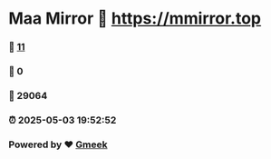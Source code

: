 # Maa Mirror :link: https://mmirror.top 
### :page_facing_up: [11](https://mmirror.top/tag.html) 
### :speech_balloon: 0 
### :hibiscus: 29064 
### :alarm_clock: 2025-05-03 19:52:52 
### Powered by :heart: [Gmeek](https://github.com/Meekdai/Gmeek)
